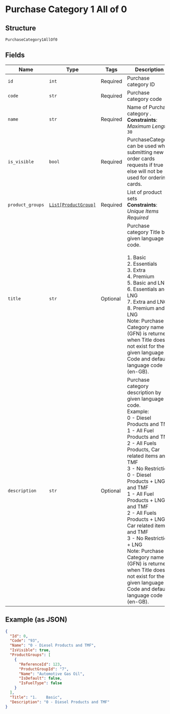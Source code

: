 
# Purchase Category 1 All of 0

## Structure

`PurchaseCategory1AllOf0`

## Fields

| Name | Type | Tags | Description |
|  --- | --- | --- | --- |
| `id` | `int` | Required | Purchase category ID |
| `code` | `str` | Required | Purchase category code |
| `name` | `str` | Required | Name of Purchase category .<br>**Constraints**: *Maximum Length*: `30` |
| `is_visible` | `bool` | Required | PurchaseCategory can be used while submitting new order cards requests if true else will not be used for ordering cards. |
| `product_groups` | [`List[ProductGroup]`](../../doc/models/product-group.md) | Required | List of product sets<br>**Constraints**: *Unique Items Required* |
| `title` | `str` | Optional | Purchase category Title by given language code.<br><br>1. Basic<br>2. Essentials<br>3. Extra<br>4. Premium<br>5. Basic and LNG<br>6. Essentials and LNG<br>7. Extra and LNG<br>8. Premium and LNG<br>   Note: Purchase Category name (GFN) is returned when Title does not exist for the given language Code and default language code (en-GB). |
| `description` | `str` | Optional | Purchase category description by given language code.<br>Example:<br>0 - Diesel Products and TMF<br>1 - All Fuel Products and TMF<br>2 - All Fuels Products, Car related items and TMF<br>3 - No Restriction<br>0 - Diesel Products + LNG and TMF<br>1 - All Fuel Products + LNG and TMF<br>2 - All Fuels Products + LNG, Car related items and TMF<br>3 - No Restriction + LNG<br>Note: Purchase Category name (GFN) is returned when Title does not exist for the given language Code and default language code (en-GB). |

## Example (as JSON)

```json
{
  "Id": 0,
  "Code": "93",
  "Name": "0 - Diesel Products and TMF",
  "IsVisible": true,
  "ProductGroups": [
    {
      "ReferenceId": 123,
      "ProductGroupId": "7",
      "Name": "Automotive Gas Oil",
      "IsDefault": false,
      "IsFuelType": false
    }
  ],
  "Title": "1.    Basic",
  "Description": "0 - Diesel Products and TMF"
}
```

